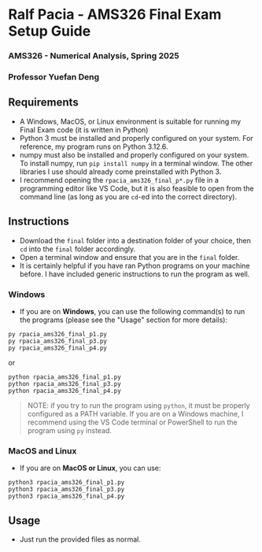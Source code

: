 # Ralf Pacia - AMS326 Final Exam Setup Guide
### AMS326 - Numerical Analysis, Spring 2025
### Professor Yuefan Deng

## Requirements
- A Windows, MacOS, or Linux environment is suitable for running my Final Exam code (it is written in Python)
- Python 3 must be installed and properly configured on your system. For reference, my program runs on Python 3.12.6.
- numpy must also be installed and properly configured on your system. To install numpy, run `pip install numpy` in a terminal window. The other libraries I use should already come preinstalled with Python 3.
- I recommend opening the `rpacia_ams326_final_p*.py` file in a programming editor like VS Code, but it is also feasible to open from the command line (as long as you are `cd`-ed into the correct directory).

## Instructions
- Download the `final` folder into a destination folder of your choice, then `cd` into the `final` folder accordingly.
- Open a terminal window and ensure that you are in the `final` folder.
- It is certainly helpful if you have ran Python programs on your machine before. I have included generic instructions to run the program as well.

### Windows
- If you are on **Windows**, you can use the following command(s) to run the programs (please see the "Usage" section for more details): 

```
py rpacia_ams326_final_p1.py
py rpacia_ams326_final_p3.py
py rpacia_ams326_final_p4.py
```

or

```
python rpacia_ams326_final_p1.py
python rpacia_ams326_final_p3.py
python rpacia_ams326_final_p4.py
```

> NOTE: if you try to run the program using `python`, it must be properly configured as a PATH variable.
> If you are on a Windows machine, I recommend using the VS Code terminal or PowerShell to run the program using `py` instead.

### MacOS and Linux
- If you are on **MacOS or Linux**, you can use:
```
python3 rpacia_ams326_final_p1.py
python3 rpacia_ams326_final_p3.py
python3 rpacia_ams326_final_p4.py
```

## Usage
- Just run the provided files as normal.
